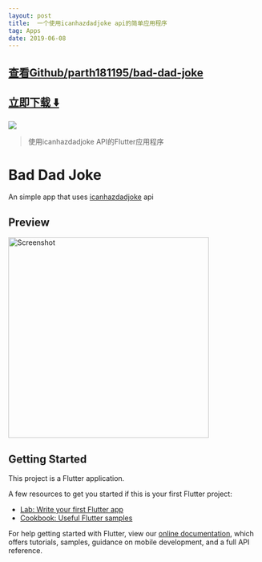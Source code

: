 ```yaml
---
layout: post
title:  一个使用icanhazdadjoke api的简单应用程序
tag: Apps
date: 2019-06-08
---
```


 

## [查看Github/parth181195/bad-dad-joke](http://github.com/parth181195/bad-dad-joke)
## [立即下载 ️⬇️ ](https://codeload.github.com/parth181195/bad-dad-joke/zip/master) 


 
![](https://flutterawesome.com/content/images/2019/01/Bad-Dad-Joke.jpg)
 
>
> 使用icanhazdadjoke API的Flutter应用程序
>

 
# Bad Dad Joke

An simple app that uses [icanhazdadjoke](https://icanhazdadjoke.com/api) api

## Preview

<img src="https://raw.githubusercontent.com/parth181195/bad-dad-joke/master/preview/preview.gif" height="400" alt="Screenshot"/>

## Getting Started

This project is a Flutter application.

A few resources to get you started if this is your first Flutter project:

- [Lab: Write your first Flutter app](https://flutter.io/docs/get-started/codelab)
- [Cookbook: Useful Flutter samples](https://flutter.io/docs/cookbook)

For help getting started with Flutter, view our 
[online documentation](https://flutter.io/docs), which offers tutorials, 
samples, guidance on mobile development, and a full API reference.

